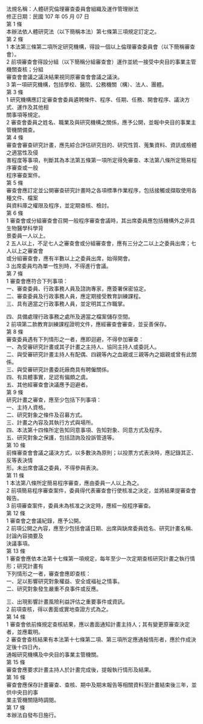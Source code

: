 法規名稱：人體研究倫理審查委員會組織及運作管理辦法  
修正日期：民國 107 年 05 月 07 日  
第 1 條  
本辦法依人體研究法（以下簡稱本法）第七條第三項規定訂定之。  
第 2 條  
1 本法第三條第二項所定研究機構，得設一個以上倫理審查委員會（以下簡稱審查會）。  
2 前項審查會得設分組（以下簡稱分組審查會）運作並統一接受中央目的事業主管機關查核；分組  
審查會會議之議決結果視同原審查會會議之議決。  
3 第一項研究機構，包括學校、醫院、公務機關（構）、法人、團體。  
第 3 條  
1 研究機構應訂定審查會委員遴聘條件、程序、任期、任務、開會程序、議決方式、運作及其他相  
關事項等規定。  
2 審查會委員之姓名、職業及與研究機構之關係，應予公開，並報中央目的事業主管機關備查。  
第 4 條  
審查會審查研究計畫，應先綜合評估研究目的、研究性質、蒐集資料、資訊或檢體之適當性及侵  
害程度等事項，判斷其為本法第五條第一項所定得免審查、本法第八條所定簡易程序審查或一般  
程序審查案件。  
第 5 條  
審查會應訂定並公開審查研究計畫時之各項標準作業程序，包括接觸或擷取使用各種文件、檔案  
與資料庫之權限及程序，並定期查核、檢討。  
第 6 條  
1 審查會或分組審查會召開一般程序審查會議時，其出席委員應包括機構外之非具生物醫學科學背  
景委員一人以上。  
2 五人以上，不足七人之審查會或分組審查會，應有三分之二以上之委員出席；七人以上之審查會  
或分組審查會，應有半數以上之委員出席，始得開會。  
3 出席委員均為單一性別時，不得進行會議。  
第 7 條  
1 審查會應符合下列事項：  
一、審查委員、行政事務人員及諮詢專家，應簽署保密協定。  
二、審查委員及行政事務人員，應定期接受教育訓練課程。  
三、具有適當之行政事務人員，並定明其工作職掌。  


四、具備處理行政事務之處所及適當之檔案儲存空間。  
2 前項第二款教育訓練課程證明文件，應經審查會審查，並妥善保存。  
第 8 條  
審查委員遇有下列情形之一者，應即迴避，不得參加審查：  
一、為受審研究計畫或其子計畫之主持人、協同主持人或委託人。  
二、與受審研究計畫主持人有配偶、四親等內之血親或三親等內之姻親或曾有此關係。  
三、與受審研究計畫委託廠商具有聘僱關係。  
四、有具體事實，足認有偏頗之虞。  
五、其他經審查會決議應予迴避者。  
第 9 條  
研究計畫之審查，應至少包括下列事項：  
一、主持人資格。  
二、研究對象之條件及召募方式。  
三、計畫之內容及其執行方式與場所。  
四、本法第十四條所定告知同意事項、告知對象、同意方式及程序。  
五、研究對象之保護，包括諮詢及投訴管道等。  
第 10 條  
前條審查會會議之議決方式，以多數決為原則；以投票方式表決時，應記錄其正、反等表決情  
形。未出席會議之委員，不得參與表決。  
第 11 條  
1 本法第八條所定簡易程序審查，應由委員一人以上為之。  
2 前項簡易程序審查案件，委員得代表審查會行使核准之決定，並將結果提審查會報告。  
3 前項審查案件，委員未為核准之決定時，應經一般程序審查。  
第 12 條  
1 審查會之會議紀錄，應予公開。  
2 前項公開之內容，應至少包括會議日期、出席與缺席委員姓名、研究計畫名稱、討論內容摘要及  
決議事項。  
第 13 條  
1 審查會應依本法第十七條第一項規定，每年至少一次定期查核研究計畫之執行情形；研究計畫有  
下列情形之一者，審查會應即查核：  
一、足以影響研究對象權益、安全或褔祉之情事。  
二、研究對象發生嚴重不良事件或反應。  


三、出現影響計畫風險利益評估之重要事件或資訊。  
2 前項查核，得以書面或實地查證方式為之。  
第 14 條  
1 審查會依前條規定查核結果，應以書面通知計畫主持人；其有變更原審查決定者，並應載明。  
2 審查會查核結果有本法第十七條第二項、第三項所定應通報情形者，應於作成決定後十四日內，  
通報研究機構及中央目的事業主管機關。  
第 15 條  
審查會應要求計畫主持人於計畫完成後，提報執行情形及結果。  
第 16 條  
審查會應保存計畫審查、查核、期中及期末報告等相關資料至計畫結束後三年，並供中央目的事  
業主管機關隨時調閱。  
第 17 條  
本辦法自發布日施行。  


